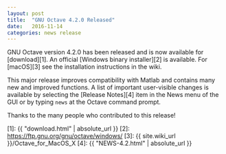 ```yaml
---
layout: post
title:  "GNU Octave 4.2.0 Released"
date:   2016-11-14
categories: news release
---
```


GNU Octave version 4.2.0 has been released and is now available for
[download][1].  An official [Windows binary installer][2] is available.
For [macOS][3] see the installation instructions in the wiki.

This major release improves compatibility with Matlab and contains many new
and improved functions.  A list of important user-visible changes is available
by selecting the [Release Notes][4] item in the News menu of the GUI or by
typing `news` at the Octave command prompt.

Thanks to the many people who contributed to this release!

[1]: {{ "download.html" | absolute_url }}
[2]: https://ftp.gnu.org/gnu/octave/windows/
[3]: {{ site.wiki_url }}/Octave_for_MacOS_X
[4]: {{ "NEWS-4.2.html" | absolute_url }}
